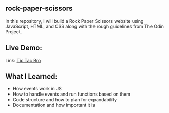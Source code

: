 ## rock-paper-scissors
In this repository, I will build a Rock Paper Scissors website using JavaScript, HTML, and CSS along with the rough guidelines from The Odin Project.

## Live Demo:
Link: [Tic Tac Bro](https://hamacodes.github.io/tic-tac-bro/)

## What I Learned:
- How events work in JS
- How to handle events and run functions based on them
- Code structure and how to plan for expandability
- Documentation and how important it is
